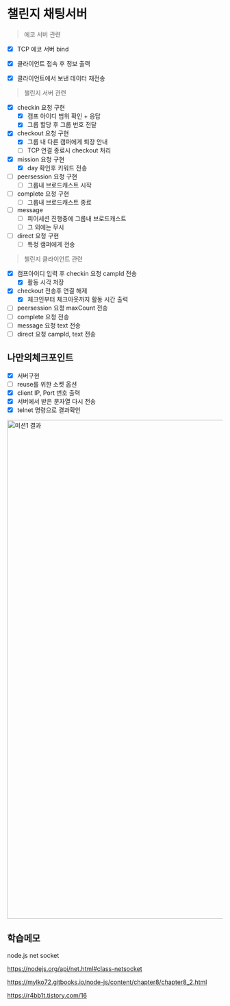 # 챌린지 채팅서버

> 에코 서버 관련

- [x] TCP 에코 서버 bind

- [x] 클라이언트 접속 후 정보 출력
- [x] 클라이언트에서 보낸 데이터 재전송

> 챌린지 서버 관련

- [x] checkin 요청 구현
  - [x] 캠프 아이디 범위 확인 + 응답
  - [x] 그룹 할당 후 그룹 번호 전달
- [x] checkout 요청 구현
  - [x] 그룹 내 다른 캠퍼에게 퇴장 안내
  - [ ] TCP 연결 종료시 checkout 처리
- [x] mission 요청 구현
  - [x] day 확인후 키워드 전송
- [ ] peersession 요청 구현
  - [ ] 그룹내 브로드캐스트 시작
- [ ] complete 요청 구현
  - [ ] 그룹내 브로드캐스트 종료
- [ ] message
  - [ ] 피어세션 진행중에 그룹내 브로드캐스트
  - [ ] 그 외에는 무시
- [ ] direct 요청 구현
  - [ ] 특정 캠퍼에게 전송

> 챌린지 클라이언트 관련

- [x] 캠프아이디 입력 후 checkin 요청 campId 전송
  - [x] 활동 시각 저장
- [x] checkout 전송후 연결 해제
  - [x] 체크인부터 체크아웃까지 활동 시간 출력
- [ ] peersession 요청 maxCount 전송
- [ ] complete 요청 전송
- [ ] message 요청 text 전송
- [ ] direct 요청 campId, text 전송

## 나만의체크포인트

- [x] 서버구현
- [ ] reuse를 위한 소켓 옵션
- [x] client IP, Port 번호 출력
- [x] 서버에서 받은 문자열 다시 전송
- [x] telnet 명령으로 결과확인

<img width="1162" alt="미션1 결과" src="https://user-images.githubusercontent.com/81965433/184117084-9727d5cf-ddc4-4bf9-8ebd-7d0cf88ccfc6.png">

## 학습메모

node.js net socket

https://nodejs.org/api/net.html#class-netsocket

https://mylko72.gitbooks.io/node-js/content/chapter8/chapter8_2.html

https://r4bb1t.tistory.com/16